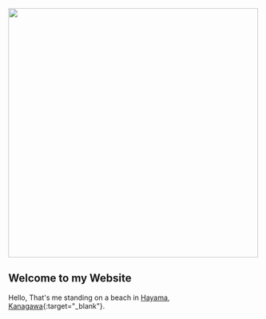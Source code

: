 <img src="../img/profile_pic.jpg" width="500">

## Welcome to my Website

Hello, That's me standing on a beach in [Hayama, Kanagawa](https://www.google.com/search?q=Hayama+Kanagawa){:target="_blank"}.